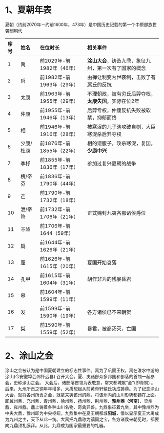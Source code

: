 # 1、夏朝年表

夏朝（约前2070年－约前1600年，473年）是中国历史记载的第一个中原部族世袭制朝代

|   序号   |   姓名      |   在位时长                 |   相关事件                            |
|:-------|:----------|:-----------------------|:----------------------------------|
|    1   |   禹       | 前2029年-前1982年（46年）     |   **涂山大会**，铸造九鼎，象征九州，第一次有了国家的概念   |
|    2   |   启       | 前1982年-前1963年（29年）     |   由禅让制变为世袭制，击败了有扈氏的反抗             |
|    3   |   太康      |     前1963年-前1955年（29年） |   不理朝政，被有穷氏后羿夺权，**太康失国**，实际在位2年   |
|    4   |   仲康      |     前1955年-前1946年（13年） |   后羿专权，仲康反抗失败被软禁，抑郁而终             |
|    5   |   相       |     前1946年-前1916年（28年） |   被寒浞的儿子浇攻破自刎，大臣寒浞杀后羿夺权           |
|    6   |   少康/杜康   |     前1876年-前1855年（22年） |   相的遗腹子，攻杀寒浞，复国，**少康中兴**          |
|    7   |   季杼      |     前1855年-前1836年（17年） |   参加过复兴夏朝的战争                      |
|    8   |   槐/帝芬    |     前1836年-前1790年（44年） |                                   |
|    9   |   芒       |     前1790年-前1732年（18年） |                                   |
|   10   |   泄/帝降    |     前1732年-前1706年（21年） |   正式赐封九夷各部诸侯爵位                    |
|   11   |   不降      |     前1706年-前1644（59年）  |                                   |
|   12   |   扃       |     前1644年-前1626年（21年） |                                   |
|   13   |   廑       |     前1626年-前1615年（20年） |   夏国开始衰落                          |
|   14   |   孔甲      |     前1615年-前1604年（31年） |   胡作非为的残暴昏君                       |
|   15   |   皋       |     前1604年-前1599年（11年） |                                   |
|   16   |   发       |     前1599年-前1590年（19年） |   各方诸侯已不来朝贺                       |
|   17   |   桀       |     前1590年-前1559年（52年） |   暴君，被商汤灭，亡国                      | 

# 2、涂山之会
涂山之会被认为是中国夏朝建立的标志性事件。禹为了巩固王权，禹在淮水中游的涂山(今安徽埠西郊怀远县) 召开大会。夏、夷诸部众多邦国和部落的首领一起参会，史称涂山之会。
大会后，诸部落首领为表敬意，常来都城献“金”(即青铜) 。后来，九州所贡之铜年年增多，大禹想起从前黄帝轩辕氏功成铸鼎。为了纪念涂山大会，就将各州所贡之金，就拿来铸该州的鼎，将该州内的山川形势都铸在上面。即冀州鼎、充州鼎、青州鼎、徐州鼎、扬州鼎、荆州鼎、**豫州鼎（河南）**、梁州鼎、雍州鼎。鼎上铸着各种山川名物、奇禽异兽。九鼎象征着九坐，其中豫州鼎为中央大鼎，豫州即为中央枢纽。九鼎集中在夏王朝都城**阳城**，借以显示夏王大禹成为九州之主，天下从此一统。大禹把九鼎称为镇国之宝，各方诸侯来朝见时，都要向九鼎顶礼膜拜。从此，九鼎成为国家最重要的礼器。